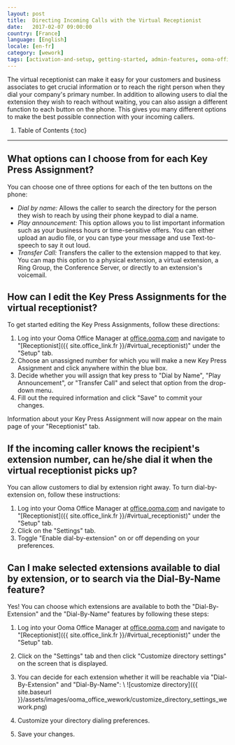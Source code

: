 ```yaml
---
layout: post
title:  Directing Incoming Calls with the Virtual Receptionist
date:   2017-02-07 09:00:00
country: [France]
language: [English]
locale: [en-fr]
category: [wework]
tags: [activation-and-setup, getting-started, admin-features, ooma-office-manager, calling, wework]
---
```


The virtual receptionist can make it easy for your customers and business associates to get crucial information or to reach the right person when they dial your company's primary number. In addition to allowing users to dial the extension they wish to reach without waiting, you can also assign a different function to each button on the phone. This gives you many different options to make the best possible connection with your incoming callers.

1. Table of Contents
{:toc}
* * *

## What options can I choose from for each Key Press Assignment?

You can choose one of three options for each of the ten buttons on the phone:

* *Dial by name:* Allows the caller to search the directory for the person they wish to reach by using their phone keypad to dial a name.
* *Play announcement:* This option allows you to list important information such as your business hours or time-sensitive offers. You can either upload an audio file, or you can type your message and use Text-to-speech to say it out loud.
* *Transfer Call:* Transfers the caller to the extension mapped to that key. You can map this option to a physical extension, a virtual extension, a Ring Group, the Conference Server, or directly to an extension's voicemail.

## How can I edit the Key Press Assignments for the virtual receptionist?

To get started editing the Key Press Assignments, follow these directions:

1. Log into your Ooma Office Manager at [office.ooma.com](office.ooma.com) and navigate to "[Receptionist]({{ site.office_link.fr }}/#virtual_receptionist)" under the "Setup" tab.
2. Choose an unassigned number for which you will make a new Key Press Assignment and click anywhere within the blue box.
3. Decide whether you will assign that key press to "Dial by Name", "Play Announcement", or "Transfer Call" and select that option from the drop-down menu.
4. Fill out the required information and click "Save" to commit your changes.

Information about your Key Press Assignment will now appear on the main page of your "Receptionist" tab.

## If the incoming caller knows the recipient's extension number, can he/she dial it when the virtual receptionist picks up?

You can allow customers to dial by extension right away. To turn dial-by-extension on, follow these instructions:

1. Log into your Ooma Office Manager at [office.ooma.com](office.ooma.com) and navigate to "[Receptionist]({{ site.office_link.fr }}/#virtual_receptionist)" under the "Setup" tab.
2. Click on the "Settings" tab.
3. Toggle "Enable dial-by-extension" on or off depending on your preferences.

## Can I make selected extensions available to dial by extension, or to search via the Dial-By-Name feature?

Yes! You can choose which extensions are available to both the "Dial-By-Extension" and the "Dial-By-Name" features by following these steps:

1. Log into your Ooma Office Manager at [office.ooma.com](office.ooma.com) and navigate to "[Receptionist]({{ site.office_link.fr }}/#virtual_receptionist)" under the "Setup" tab.
2. Click on the "Settings" tab and then click "Customize directory settings" on the screen that is displayed.
3. You can decide for each extension whether it will be reachable via "Dial-By-Extension" and "Dial-By-Name": \\
   ![customize directory]({{ site.baseurl }}/assets/images/ooma_office_wework/customize_directory_settings_wework.png)

4. Customize your directory dialing preferences.
5. Save your changes.